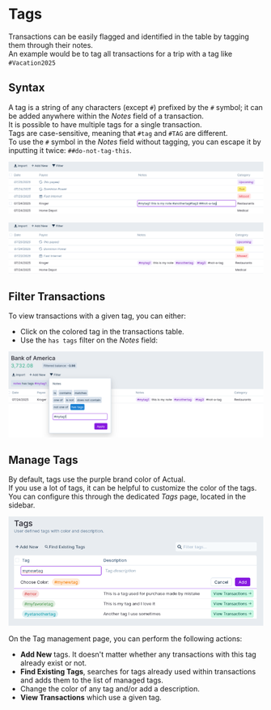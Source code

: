 # Tags

Transactions can be easily flagged and identified in the table by tagging them through their notes.  
An example would be to tag all transactions for a trip with a tag like `#Vacation2025`

## Syntax

A tag is a string of any characters (except `#`) prefixed by the `#` symbol; it can be added anywhere within the *Notes* field of a transaction.  
It is possible to have multiple tags for a single transaction.  
Tags are case-sensitive, meaning that `#tag` and `#TAG` are different.  
To use the `#` symbol in the *Notes* field without tagging, you can escape it by inputting it twice: `##do-not-tag-this`.

![Tagging a transaction](/static/img/tags/input.png)

![Tagged transaction](/static/img/tags/input-result.png)

## Filter Transactions

To view transactions with a given tag, you can either:
- Click on the colored tag in the transactions table.
- Use the `has tags` filter on the *Notes* field:

![Tag based filter of transactions](/static/img/tags/filter.png)

## Manage Tags

By default, tags use the purple brand color of Actual.  
If you use a lot of tags, it can be helpful to customize the color of the tags. You can configure this through the dedicated *Tags* page, located in the sidebar.

![Tag management page](/static/img/tags/manage.png)

On the Tag management page, you can perform the following actions:
- **Add New** tags. It doesn't matter whether any transactions with this tag already exist or not.
- **Find Existing Tags**, searches for tags already used within transactions and adds them to the list of managed tags.
- Change the color of any tag and/or add a description.
- **View Transactions** which use a given tag.
